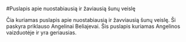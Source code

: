 #Puslapis apie nuostabiausią ir žaviausią šunų veislę

Čia kuriamas puslapis apie nuostabiausią ir žavviausią šunų veislę. Ši paskyra priklauso Angelinai Beliajevai. Šis puslapis kuriamas Angelinos vaizduotėje ir yra geriausias.